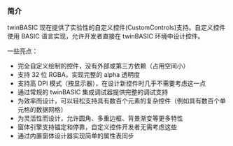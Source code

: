 ### 简介

twinBASIC 现在提供了实验性的自定义控件(CustomControls)支持。自定义控件使用 BASIC 语言实现，允许开发者直接在 twinBASIC 环境中设计控件。

一些亮点：   
- 完全自定义绘制的控件，没有外部或第三方依赖（占用空间小）
- 支持 32 位 RGBA，实现完整的 alpha 透明度
- 支持高 DPI 模式（按显示器），在设计新控件时几乎不需要考虑这一点
- 通过常规的 twinBASIC 集成调试器提供完整的调试支持
- 为效率而设计，可以轻松支持具有数百个元素的复杂控件（例如具有数百个单元格的数据网格）
- 为灵活性而设计，允许圆角、多重边框、背景渐变等更多特性
- 窗体引擎支持锚定和停靠，自定义控件开发者无需考虑这些
- 通过内置窗体设计器实现简单的属性表同步